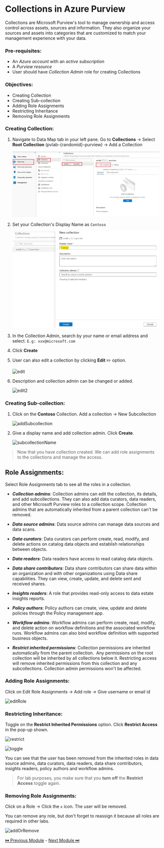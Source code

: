 # Collections in Azure Purview

Collections are Microsoft Purview's tool to manage ownership and access control across assets, sources and information.
They also organize your sources and assets into categories that are customized to match your management experience with your data.

### Pre-requisites:

- An *Azure account* with an *active subscription*
- A *Purview resource*
- User should have *Collection Admin* role for creating Collections

### Objectives:

- Creating Collection
- Creating Sub-collection
- Adding Role Assignments
- Restricting Inheritance
- Removing Role Assignments

### Creating Collection:

1. Navigate to Data Map tab in your left pane. Go to **Collections** -> Select **Root Collection** (pvlab-{randomid}-purview) -> Add a Collection

   ![addCollection](./assets/2-1_add_collection.jpg "add collection")

2. Set your Collection's Display Name as ```Contoso```

   ![collectionName](./assets/2-2_collection_name.jpg "collection name")

3. In the Collection Admin, search by your name or email address and select.
   ```E.g: xxx@microsoft.com```

4. Click **Create**

5. User can also edit a collection by clicking **Edit** ✏️ option.

   ![edit](./assets/2-3_edit.jpg "edit")

6. Description and collection admin can be changed or added.

   ![edit2](./assets/2-4_edit_2.jpg "edit 2")

### Creating Sub-collection:

1. Click on the **Contoso** Collection. Add a collection -> New Subcollection

   ![addSubcollection](./assets/2-5_add_subcollection.jpg "add subcollection")

2. Give a display name and add collection admin. Click **Create**.

   ![subcollectionName](./assets/2-6_subcollection_name.jpg "subcollection name")

> Now that you have collection created. We can add role assignments to the collections and manage the access.

## Role Assignments:

Select Role Assignments tab to see all the roles in a collection.

- **_Collection admins_**: 
  Collection admins can edit the collection, its details, and add subcollections. They can also add data curators, data readers, and other Microsoft Purview roles to a collection scope. Collection admins that are automatically inherited from a parent collection can't be removed.

- **_Data source admins_**:
  Data source admins can manage data sources and data scans.

- **_Data curators_**:
  Data curators can perform create, read, modify, and delete actions on catalog data objects and establish relationships between objects.

- **_Data readers_**:
  Data readers have access to read catalog data objects.

- **_Data share contributors_**:
  Data share contributors can share data within an organization and with other organizations using Data share capabilities. They can view, create, update, and delete sent and received shares.

- **_Insights readers_**:
  A role that provides read-only access to data estate insights reports.

- **_Policy authors_**:
  Policy authors can create, view, update and delete policies through the Policy management app.

- **_Workflow admins_**:
  Workflow admins can perform create, read, modify, and delete action on workflow definitions and the associated workflow runs. Workflow admins can also bind workflow definition with supported business objects.

- **_Restrict inherited permissions_**:
  Collection permissions are inherited automatically from the parent collection. 
  Any permissions on the root collection will be inherited by all collections below it.
  Restricting access will remove inherited permissions from this collection and any subcollections.
  Collection admin permissions won't be affected.

### Adding Role Assignments:

Click on Edit Role Assignments -> Add role -> Give username or email id

![editRole](./assets/2-7_edit_role.jpg "edit role")

### Restricting Inheritance:

Toggle on the **Restrict Inherited Permissions** option. Click **Restrict Access** in the pop-up shown.

![restrict](./assets/2-8_restrict.jpg "restrict")

![toggle](./assets/2-9_toggle.jpg "toggle")

You can see that the user has been removed from the inherited roles in data source admins, data curators, data readers, data share contributors, insights readers, policy authors and workflow admins.

> For lab purposes, you make sure that you **turn off** the **Restrict Access** toggle again.



### Removing Role Assignments:

Click on a Role -> Click the ``x`` icon. The user will be removed.

You can remove any role, but don't forget to reassign it because all roles are required in other labs.

![addOrRemove](./assets/2-10_add_or_remove.jpg "add or remove")

[ ⏮️ Previous Module](../01_connecting-to-microsoft-purview-portal/documentation.md) - [Next Module ⏭️](../03_registering-and-scanning-sql-db-source/documentation.md)
